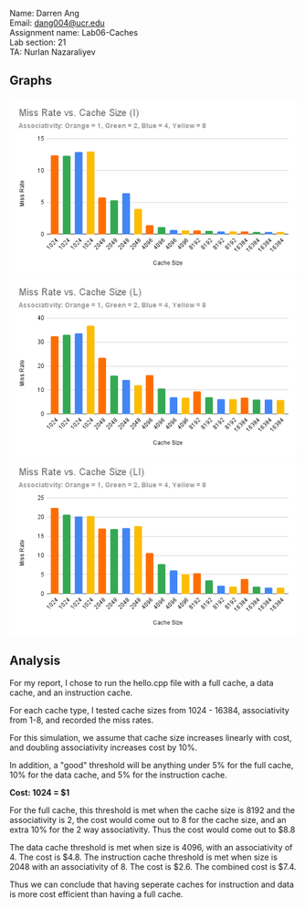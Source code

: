 Name: Darren Ang\
Email: dang004@ucr.edu\
Assignment name: Lab06-Caches\
Lab section: 21\
TA: Nurlan Nazaraliyev

## Graphs
![LI Graph](I_Graph.png)\
![L Graph](L_Graph.png)\
![I Graph](LI_Graph.png)

## Analysis
For my report, I chose to run the hello.cpp file with a full cache, a data cache, and an instruction cache.

For each cache type, I tested cache sizes from 1024 - 16384, associativity from 1-8, and recorded the miss rates.

For this simulation, we assume that cache size increases linearly with cost, and doubling associativity increases cost by 10%.

In addition, a "good" threshold will be anything under 5% for the full cache, 10% for the data cache, and 5% for the instruction cache.

**Cost: 1024 = $1**

For the full cache, this threshold is met when the cache size is 8192 and the associativity is 2, the cost would come out to 8 for the cache size, and an extra 10% for the 2 way associativity. Thus the cost would come out to $8.8

The data cache threshold is met when size is 4096, with an associativity of 4. The cost is $4.8.
The instruction cache threshold is met when size is 2048 with an associativity of 8. The cost is $2.6.
The combined cost is $7.4.

Thus we can conclude that having seperate caches for instruction and data is more cost efficient than having a full cache.